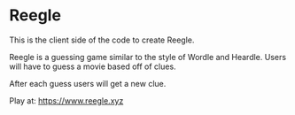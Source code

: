 # Reegle

This is the client side of the code to create Reegle.

Reegle is a guessing game similar to the style of Wordle and Heardle. Users will have to guess a movie based off of clues.

After each guess users will get a new clue. 

Play at: https://www.reegle.xyz
